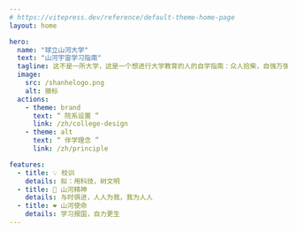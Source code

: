 ```yaml
---
# https://vitepress.dev/reference/default-theme-home-page
layout: home

hero:
  name: "球立山河大学"
  text: "山河宇宙学习指南"
  tagline: 这不是一所大学，这是一个想进行大学教育的人的自学指南：众人拾柴，自强万强
  image:
    src: /shanhelogo.png
    alt: 徽标
  actions:
    - theme: brand
      text: “ 院系设置 ”
      link: /zh/college-design
    - theme: alt
      text: “ 伴学理念 ”
      link: /zh/principle

features:
  - title: 💡 校训
    details: 拟：用科技，树文明
  - title: 💪 山河精神
    details: 与时俱进，人人为我，我为人人
  - title: ❤️ 山河使命
    details: 学习报国，自力更生
---
```


